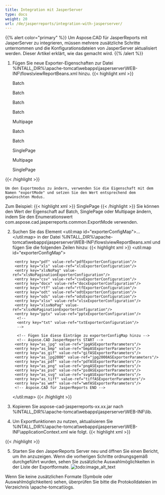 ```yaml
---
title: Integration mit JasperServer
type: docs
weight: 20
url: /de/jasperreports/integration-with-jasperserver/
---
```

{{% alert color="primary" %}}
Um Aspose.CAD für JasperReports mit JasperServer zu integrieren, müssen mehrere zusätzliche Schritte unternommen und die Konfigurationsdateien von JasperServer aktualisiert werden. Dieser Artikel erklärt, wie das gemacht wird.
{{% /alert %}}
1. Fügen Sie neue Exporter-Eigenschaften zur Datei %INTALL_DIR%\apache-tomcat\webapps\jasperserver\WEB-INF\flows\viewReportBeans.xml hinzu.
{{< highlight xml >}}
    <!--JPG-->
    <bean id="reportASJpegExporter" class="com.aspose.cad.jasperreports.jpg.ASReportJpegExporter"
          parent="baseReportExporter">
        <property name="exportParameters" ref="jpgExportParameters"/>
        <property name="exportMode">
            <value type="com.aspose.cad.jasperreports.common.ExportMode">Batch</value>
        </property>
    </bean>

    <bean id="jpgASExporterParameters" class="com.jaspersoft.jasperserver.war.action.ExporterConfigurationBean">
        <property name="descriptionKey" value="JPG - Bildexport aus Aspose.CAD"/>
        <property name="parameterDialogName" value="jpgExportParams"/>
        <property name="exportParameters" ref="jpgExportParameters"/>
        <property name="currentExporter" ref="reportASJpegExporter"/>
    </bean>

    <!--BMP-->
    <bean id="reportASBmpExporter" class="com.aspose.cad.jasperreports.bmp.ASReportBmpExporter"
          parent="baseReportExporter">
        <property name="exportParameters" ref="bmpExportParameters"/>
        <property name="exportMode">
            <value type="com.aspose.cad.jasperreports.common.ExportMode">Batch</value>
        </property>
    </bean>

    <bean id="bmpASExporterParameters" class="com.jaspersoft.jasperserver.war.action.ExporterConfigurationBean">
        <property name="descriptionKey" value="BMP - Bildexport aus Aspose.CAD"/>
        <property name="parameterDialogName" value="bmpExportParams"/>
        <property name="exportParameters" ref="bmpExportParameters"/>
        <property name="currentExporter" ref="reportASBmpExporter"/>
    </bean>

    <!--GIF-->
    <bean id="reportASGifExporter" class="com.aspose.cad.jasperreports.gif.ASReportGifExporter"
          parent="baseReportExporter">
        <property name="exportParameters" ref="gifExportParameters"/>
        <property name="exportMode">
            <value type="com.aspose.cad.jasperreports.common.ExportMode">Batch</value>
        </property>
    </bean>

    <bean id="gifASExporterParameters" class="com.jaspersoft.jasperserver.war.action.ExporterConfigurationBean">
        <property name="descriptionKey" value="GIF - Bildexport aus Aspose.CAD"/>
        <property name="parameterDialogName" value="gifExportParams"/>
        <property name="exportParameters" ref="gifExportParameters"/>
        <property name="currentExporter" ref="reportASGifExporter"/>
    </bean>

    <!--JPG2000-->
    <bean id="reportASJpg2000Exporter" class="com.aspose.cad.jasperreports.jpg2000.ASReportJpeg2000Exporter"
          parent="baseReportExporter">
        <property name="exportParameters" ref="jpg2000ExportParameters"/>
        <property name="exportMode">
            <value type="com.aspose.cad.jasperreports.common.ExportMode">Batch</value>
        </property>
    </bean>

    <bean id="jpg2000ASExporterParameters" class="com.jaspersoft.jasperserver.war.action.ExporterConfigurationBean">
        <property name="descriptionKey" value="JPG2000 - Bildexport aus Aspose.CAD"/>
        <property name="parameterDialogName" value="jpg2000ExportParams"/>
        <property name="exportParameters" ref="jpg2000ExportParameters"/>
        <property name="currentExporter" ref="reportASJpg2000Exporter"/>
    </bean>

    <!--PDF-->
    <bean id="reportASPdfExporter" class="com.aspose.cad.jasperreports.pdf.ASReportPdfExporter"
          parent="baseReportExporter">
        <property name="exportParameters" ref="pdfASExportParameters"/>
        <property name="exportMode">
            <value type="com.aspose.cad.jasperreports.common.ExportMode">Multipage</value>
        </property>
    </bean>

    <bean id="pdfASExporterParameters" class="com.jaspersoft.jasperserver.war.action.ExporterConfigurationBean">
        <property name="descriptionKey" value="PDF - Bildexport aus Aspose.CAD"/>
        <property name="parameterDialogName" value="pdfExportParams"/>
        <property name="exportParameters" ref="pdfASExportParameters"/>
        <property name="currentExporter" ref="reportASPdfExporter"/>
    </bean>

    <!--PNG-->
    <bean id="reportASPngExporter" class="com.aspose.cad.jasperreports.png.ASReportPngExporter"
          parent="baseReportExporter">
        <property name="exportParameters" ref="pngExportParameters"/>
        <property name="exportMode">
            <value type="com.aspose.cad.jasperreports.common.ExportMode">Batch</value>
        </property>
    </bean>

    <bean id="pngASExporterParameters" class="com.jaspersoft.jasperserver.war.action.ExporterConfigurationBean">
        <property name="descriptionKey" value="PNG - Bildexport aus Aspose.CAD"/>
        <property name="parameterDialogName" value="pngExportParams"/>
        <property name="exportParameters" ref="pngExportParameters"/>
        <property name="currentExporter" ref="reportASPngExporter"/>
    </bean>

    <!--PSD-->
    <bean id="reportASPsdExporter" class="com.aspose.cad.jasperreports.psd.ASReportPsdExporter"
          parent="baseReportExporter">
        <property name="exportParameters" ref="psdExportParameters"/>
        <property name="exportMode">
            <value type="com.aspose.cad.jasperreports.common.ExportMode">Batch</value>
        </property>
    </bean>

    <bean id="psdASExporterParameters" class="com.jaspersoft.jasperserver.war.action.ExporterConfigurationBean">
        <property name="descriptionKey" value="PSD - Bildexport aus Aspose.CAD"/>
        <property name="parameterDialogName" value="psdExportParams"/>
        <property name="exportParameters" ref="psdExportParameters"/>
        <property name="currentExporter" ref="reportASPsdExporter"/>
    </bean>

    <!--SVG-->
    <bean id="reportASSvgExporter" class="com.aspose.cad.jasperreports.svg.ASReportSvgExporter"
          parent="baseReportExporter">
        <property name="exportParameters" ref="svgExportParameters"/>
        <property name="exportMode">
            <value type="com.aspose.cad.jasperreports.common.ExportMode">SinglePage</value>
        </property>
    </bean>

    <bean id="svgASExporterParameters" class="com.jaspersoft.jasperserver.war.action.ExporterConfigurationBean">
        <property name="descriptionKey" value="SVG - Bildexport aus Aspose.CAD"/>
        <property name="parameterDialogName" value="svgExportParams"/>
        <property name="exportParameters" ref="svgExportParameters"/>
        <property name="currentExporter" ref="reportASSvgExporter"/>
    </bean>

    <!--TIFF-->
    <bean id="reportASTiffExporter" class="com.aspose.cad.jasperreports.tiff.ASReportTiffExporter"
          parent="baseReportExporter">
        <property name="exportParameters" ref="tiffExportParameters"/>
        <property name="exportMode">
            <value type="com.aspose.cad.jasperreports.common.ExportMode">Multipage</value>
        </property>
    </bean>

    <bean id="tiffASExporterParameters" class="com.jaspersoft.jasperserver.war.action.ExporterConfigurationBean">
        <property name="descriptionKey" value="TIFF - Bildexport aus Aspose.CAD"/>
        <property name="parameterDialogName" value="tiffExportParams"/>
        <property name="exportParameters" ref="tiffExportParameters"/>
        <property name="currentExporter" ref="reportASTiffExporter"/>
    </bean>

    <!--WMF-->
    <bean id="reportASWmfExporter" class="com.aspose.cad.jasperreports.wmf.ASReportWmfExporter"
          parent="baseReportExporter">
        <property name="exportParameters" ref="wmfExportParameters"/>
        <property name="exportMode">
            <value type="com.aspose.cad.jasperreports.common.ExportMode">SinglePage</value>
        </property>
    </bean>

    <bean id="wmfASExporterParameters" class="com.jaspersoft.jasperserver.war.action.ExporterConfigurationBean">
        <property name="descriptionKey" value="WMF - Bildexport aus Aspose.CAD"/>
        <property name="parameterDialogName" value="wmfExportParams"/>
        <property name="exportParameters" ref="wmfExportParameters"/>
        <property name="currentExporter" ref="reportASWmfExporter"/>
    </bean>
{{< /highlight >}}

    Um den Exportmodus zu ändern, verwenden Sie die Eigenschaft mit dem Namen "exportMode" und setzen Sie den Wert entsprechend dem gewünschten Modus. 
Zum Beispiel:
{{< highlight xml >}}
    <property name="exportMode">
        <value type="com.aspose.cad.jasperreports.common.ExportMode">SinglePage</value>
    </property>
{{< /highlight >}}
    Sie können den Wert der Eigenschaft auf Batch, SinglePage oder Multipage ändern, indem Sie den Enumerationswert com.aspose.cad.jasperreports.common.ExportMode verwenden.

2. Suchen Sie das Element <util:map id="exporterConfigMap">... </util:map> in der Datei %INTALL_DIR%\\apache-tomcat\webapps\jasperserver\WEB-INF\flows\viewReportBeans.xml und fügen Sie die folgenden Zeilen hinzu:
{{< highlight xml >}}
    <util:map id="exporterConfigMap">
        <!-- Kommentieren Sie eine beliebige der unten stehenden Zeilen aus, wenn Sie möchten, dass die entsprechenden Exporter aus der Liste der Exporteure des Viewers ausgeschlossen/eingeschlossen werden
         Anmerkung: Separate Konfiguration für das iPad 'exportersSupportedByiPad'
         -->
             
        <entry key="pdf" value-ref="pdfExporterConfiguration"/>
        <entry key="xls" value-ref="xlsExporterConfiguration"/>
        <entry key="xlsNoPag" value-ref="xlsNoPaginationExporterConfiguration"/>
        <entry key="csv" value-ref="csvExporterConfiguration"/>
        <entry key="docx" value-ref="docxExporterConfiguration"/>
        <entry key="rtf" value-ref="rtfExporterConfiguration"/>
        <entry key="odt" value-ref="odtExporterConfiguration"/>
        <entry key="ods" value-ref="odsExporterConfiguration"/>
        <entry key="xlsx" value-ref="xlsxExporterConfiguration"/>
        <entry key="xlsxNoPag" value-ref="xlsxNoPaginationExporterConfiguration"/>
        <entry key="pptx" value-ref="pptxExporterConfiguration"/>
         <!--
         <entry key="txt" value-ref="txtExporterConfiguration"/>
         -->
         
         <!-- Fügen Sie diese Einträge zu exporterConfigMap hinzu -->
         <!-- Aspose.CAD JasperReports START -->
        <entry key="as_jpg" value-ref="jpgASExporterParameters"/>
        <entry key="as_bmp" value-ref="bmpASExporterParameters"/>
        <entry key="as_gif" value-ref="gifASExporterParameters"/>
        <entry key="as_jpg2000" value-ref="jpg2000ASExporterParameters"/>
        <entry key="as_pdf" value-ref="pdfASExporterParameters"/>
        <entry key="as_png" value-ref="pngASExporterParameters"/>
        <entry key="as_psd" value-ref="psdASExporterParameters"/>
        <entry key="as_svg" value-ref="svgASExporterParameters"/>
        <entry key="as_tiff" value-ref="tiffASExporterParameters"/>
        <entry key="as_wmf" value-ref="wmfASExporterParameters"/>
        <!-- Aspose.CAD für JasperReports END -->
    </util:map>
{{< /highlight >}}
3. Kopieren Sie aspose-cad-jasperreports-xx.xx.jar nach %INTALL_DIR%\apache-tomcat\webapps\jasperserver\WEB-INF\lib.
4. Um Exportfunktionen zu nutzen, aktualisieren Sie %INTALL_DIR%\apache-tomcat\webapps\jasperserver\WEB-INF\applicationContext.xml wie folgt.
{{< highlight xml >}}
    <bean id="jpgExportParameters" class="com.aspose.cad.jasperreports.jpg.ASJpegExportParametersBean">
    <!--        Kommentieren Sie aus und passen Sie an, um eine Lizenz anzuwenden. Überprüfen Sie den Lizenzpfad.
    <property name="license" value="C:/Aspose.CAD.JasperReports.lic"/>
    -->
    </bean>

    <bean id="bmpExportParameters" class="com.aspose.cad.jasperreports.bmp.ASBmpExportParametersBean">
    <!--        Kommentieren Sie aus und passen Sie an, um eine Lizenz anzuwenden. Überprüfen Sie den Lizenzpfad.
    <property name="license" value="C:/Aspose.CAD.JasperReports.lic"/>
    -->
    </bean>

    <bean id="gifExportParameters" class="com.aspose.cad.jasperreports.gif.ASGifExportParametersBean">
    <!--        Kommentieren Sie aus und passen Sie an, um eine Lizenz anzuwenden. Überprüfen Sie den Lizenzpfad.
    <property name="license" value="C:/Aspose.CAD.JasperReports.lic"/>
    -->
    </bean>

    <bean id="jpg2000ExportParameters" class="com.aspose.cad.jasperreports.jpg2000.ASJpeg2000ExportParametersBean">
    <!--        Kommentieren Sie aus und passen Sie an, um eine Lizenz anzuwenden. Überprüfen Sie den Lizenzpfad.
    <property name="license" value="C:/Aspose.CAD.JasperReports.lic"/>
    -->
    </bean>

    <bean id="pdfASExportParameters" class="com.aspose.cad.jasperreports.pdf.ASPdfExportParametersBean">
    <!--        Kommentieren Sie aus und passen Sie an, um eine Lizenz anzuwenden. Überprüfen Sie den Lizenzpfad.
    <property name="license" value="C:/Aspose.CAD.JasperReports.lic"/>
    -->
    </bean>

    <bean id="pngExportParameters" class="com.aspose.cad.jasperreports.png.ASPngExportParametersBean">
    <!--        Kommentieren Sie aus und passen Sie an, um eine Lizenz anzuwenden. Überprüfen Sie den Lizenzpfad.
    <property name="license" value="C:/Aspose.CAD.JasperReports.lic"/>
    -->
    </bean>

    <bean id="psdExportParameters" class="com.aspose.cad.jasperreports.psd.ASPsdExportParametersBean">
    <!--        Kommentieren Sie aus und passen Sie an, um eine Lizenz anzuwenden. Überprüfen Sie den Lizenzpfad.
    <property name="license" value="C:/Aspose.CAD.JasperReports.lic"/>
    -->
    </bean>

    <bean id="svgExportParameters" class="com.aspose.cad.jasperreports.svg.ASSvgExportParametersBean">
    <!--        Kommentieren Sie aus und passen Sie an, um eine Lizenz anzuwenden. Überprüfen Sie den Lizenzpfad.
    <property name="license" value="C:/Aspose.CAD.JasperReports.lic"/>
    -->
    </bean>

    <bean id="tiffExportParameters" class="com.aspose.cad.jasperreports.tiff.ASTiffExportParametersBean">
    <!--        Kommentieren Sie aus und passen Sie an, um eine Lizenz anzuwenden. Überprüfen Sie den Lizenzpfad.
    <property name="license" value="C:/Aspose.CAD.JasperReports.lic"/>
    -->
    </bean>

    <bean id="wmfExportParameters" class="com.aspose.cad.jasperreports.wmf.ASWmfExportParametersBean">
    <!--        Kommentieren Sie aus und passen Sie an, um eine Lizenz anzuwenden. Überprüfen Sie den Lizenzpfad.
    <property name="license" value="C:/Aspose.CAD.JasperReports.lic"/>
    -->
    </bean>
{{< /highlight >}}

5. Starten Sie den JasperReports Server neu und öffnen Sie einen Bericht, um ihn anzuzeigen. Wenn die vorherigen Schritte ordnungsgemäß durchgeführt wurden, sehen Sie zusätzliche Auswahlmöglichkeiten in der Liste der Exportformate.
![todo:image_alt_text](ExportReportView.png)

Wenn Sie keine zusätzlichen Formate (Symbole oder Auswahlmöglichkeiten) sehen, überprüfen Sie bitte die Protokolldateien im Verzeichnis \apache-tomcat\logs.